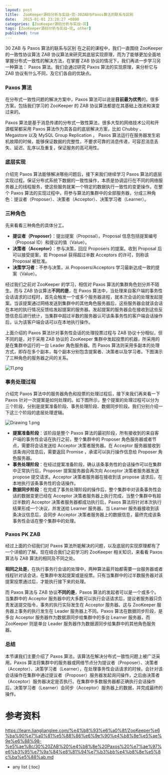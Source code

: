 ```yaml
---
layout: post
title:  ZooKeeper源码分析与实战~完-30ZAB与Paxos算法的联系与区别
date:   2015-01-01 23:20:27 +0800
categories: [ZooKeeper源码分析与实战~完]
tags: [ZooKeeper源码分析与实战~完, other]
published: true
---
```




30 ZAB 与 Paxos 算法的联系与区别
在之前的课程中，我们一直围绕 ZooKeeper 的一致性协议算法 ZAB 协议算法来研究其底层实现原理，而为了能够更加全面地掌握分布式一致性的解决方法，在掌握 ZAB 协议的情况下，我们再进一步学习另一种算法： Paxos 算法。我们会通过研究 Paxos 算法的实现原理，来分析它与 ZAB 协议有什么不同，及它们各自的优缺点。

### Paxos 算法

在分布式一致性问题的解决方案中，Paxos 算法可以说是**目前最为优秀**的。很多方案，包括我们学习的 ZooKeeper 的 ZAB 协议算法都是在其基础上改进和演变过来的。

Paxos 算法是基于消息传递的分布式一致性算法，很多大型的网络技术公司和开源框架都采用 Paxos 算法作为其各自的底层解决方案，比如 Chubby 、 Megastore 以及 MySQL Group Replication 。 Paxos 算法运行在服务器发生宕机故障的时候，能够保证数据的完整性，不要求可靠的消息传递，可容忍消息丢失、延迟、乱序以及重复，保证服务的高可用性。

### 底层实现

介绍完 Paxos 算法能够解决哪些问题后，接下来我们继续学习 Paxos 算法的底层实现过程。保证分布式系统下数据的一致性操作，本质是协调运行在不同的网络服务器上的线程服务，使这些服务就某一个特定的数据执行一致性的变更操作。在整个 Paxos 算法的实现过程中，将参与算法的集群中的全部服务器，分成三种角色：提议者（Proposer）、决策者（Acceptor）、决策学习者（Learner）。

### 三种角色

先来看看三种角色的具体分工。

* **提议者（Proposer）**：提出提案（Proposal）。Proposal 信息包括提案编号（Proposal ID）和提议的值（Value）。
* **决策者（Acceptor）**：参与决策，回应 Proposers 的提案。收到 Proposal 后可以接受提案，若 Proposal 获得超过半数 Acceptors 的许可，则称该 Proposal 被批准。
* **决策学习者**：不参与决策，从 Proposers/Acceptors 学习最新达成一致的提案（Value）。

经过我们之前对 ZooKeeper 的学习，相信对 Paxos 算法的集群角色划分并不陌生。而与 ZAB 协议算法**不同的是**，在 Paxos 算法中，当处理来自客户端的事务性会话请求的过程时，首先会触发一个或多个服务器进程，就本次会话的处理发起提案。当该提案通过网络发送到集群中的其他角色服务器后，这些服务器会就该会话在本地的执行情况反馈给发起提案的服务器。发起提案的服务器会在接收到这些反馈信息后进行统计，当集群中超过半数的服务器认可该条事务性的客户端会话操作后，认为该客户端会话可以在本地执行操作。

上面介绍的 Paxos 算法针对事务性会话的处理投票过程与 ZAB 协议十分相似，但不同的是，对于采用 ZAB 协议的 ZooKeeper 集群中发起投票的机器，所采用的是在集群中运行的一台 Leader 角色服务器。而 Paxos 算法则采用多副本的处理方式，即存在多个副本，每个副本分别包含提案者、决策者以及学习者。下图演示了三种角色的服务器之间的关系。

![11.png](https://learn.lianglianglee.com/%e4%b8%93%e6%a0%8f/ZooKeeper%e6%ba%90%e7%a0%81%e5%88%86%e6%9e%90%e4%b8%8e%e5%ae%9e%e6%88%98-%e5%ae%8c/assets/Ciqc1F82RbqAHPmCAAFicrAh8y0060.png)

### 事务处理过程

介绍完 Paxos 算法中的服务器角色和投票的处理过程后，接下来我们再来看一下 Paxos 针对一次提案是如何处理的。如下图所示，整个提案的处理过程可以分为三个阶段，分别是提案准备阶段、事务处理阶段、数据同步阶段。我们分别介绍一下这三个阶段的底层处理逻辑。

![Drawing 1.png](https://learn.lianglianglee.com/%e4%b8%93%e6%a0%8f/ZooKeeper%e6%ba%90%e7%a0%81%e5%88%86%e6%9e%90%e4%b8%8e%e5%ae%9e%e6%88%98-%e5%ae%8c/assets/Ciqc1F82Q0yAQd1UAAB9Sb1EaFg098.png)

* **提案准备阶段**：该阶段是整个 Paxos 算法的最初阶段，所有接收到的来自客户端的事务性会话在执行之前，整个集群中的 Proposer 角色服务器或者节点，需要将会话发送给 Acceptor 决策者服务器。在 Acceptor 服务器接收到该条询问信息后，需要返回 Promise ，承诺可以执行操作信息给 Proposer 角色服务器。
* **事务处理阶段**：在经过提案准备阶段，确认该条事务性的会话操作可以在集群中正常执行后，Proposer 提案服务器会再次向 Acceptor 决策者服务器发送 propose 提交请求。Acceptor 决策者服务器在接收到该 propose 请求后，在本地执行该条事务性的会话操作。
* **数据同步阶段**：在完成了事务处理阶段的操作后，整个集群中对该条事务性会话的数据变更已经在 Acceptor 决策者服务器上执行完成，当整个集群中有超过半数的 Acceptor 决策者服务器都成功执行后，Paxos 算法将针对本次执行结果形成一个决议，并发送给 Learner 服务器。当 Learner 服务器接收到该条决议信息后，会同步 Acceptor 决策者服务器上的数据信息，最终完成该条事务性会话在整个集群中的处理。

### Paxos PK ZAB

经过上面的介绍我们对 Paxos 算法所能解决的问题，以及底层的实现原理都有了一个详细的了解。现在结合我们之前学习的 ZooKeeper 相关知识，来看看 Paxos 算法与 ZAB 算法的相同及不同之处。

**相同之处是**，在执行事务行会话的处理中，两种算法最开始都需要一台服务器或者线程针对该会话，在集群中发起提案或是投票。只有当集群中的过半数服务器对该提案投票通过后，才能执行接下来的处理。

而 Paxos 算法与 ZAB 协议**不同的是**，Paxos 算法的发起者可以是一个或多个。当集群中的 Acceptor 服务器中的大多数可以执行会话请求后，提议者服务器只负责发送提交指令，事务的执行实际发生在 Acceptor 服务器。这与 ZooKeeper 服务器上事务的执行发生在 Leader 服务器上不同。Paxos 算法在数据同步阶段，是多台 Acceptor 服务器作为数据源同步给集群中的多台 Learner 服务器，而 ZooKeeper 则是单台 Leader 服务器作为数据源同步给集群中的其他角色服务器。

### 总结

本节课我们主要介绍了 Paxos 算法，该算法在解决分布式一致性问题上被广泛采用。Paxos 算法将集群中的服务器或网络节点分为提议者（Proposer）、决策者（Acceptor）、决策学习者（Learner），在处理事务性会话请求的时候，会针对该会话操作在集群中通过提议者（Proposer）服务器发起询问操作，之后由决策者（Acceptor）服务器决定是否执行。在集群中多数服务器都正确执行会话操作后，决策学习者（Learner）会同步（Acceptor）服务器上的数据，并完成最终的操作。




# 参考资料

https://learn.lianglianglee.com/%e4%b8%93%e6%a0%8f/ZooKeeper%e6%ba%90%e7%a0%81%e5%88%86%e6%9e%90%e4%b8%8e%e5%ae%9e%e6%88%98-%e5%ae%8c/30%20ZAB%20%e4%b8%8e%20Paxos%20%e7%ae%97%e6%b3%95%e7%9a%84%e8%81%94%e7%b3%bb%e4%b8%8e%e5%8c%ba%e5%88%ab.md

* any list
{:toc}
